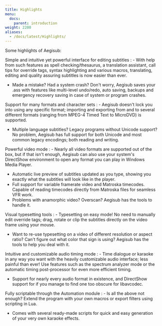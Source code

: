 ```yaml
---
title: Highlights
menu:
  docs:
    parent: introduction
weight: 2200
aliases:
  - /docs/latest/Highlights/
---
```


Some highlights of Aegisub:

Simple and intuitive yet powerful interface for editing subtitles
: - With help from such features as spell checking/thesaurus, a translation assistant, call tips for override tags, syntax highlighting and various macros, translating, editing and quality assuring subtitles is now easier than ever.
  - Made a mistake? Had a system crash? Don't worry, Aegisub saves your .ass with features like multi-level undo/redo, auto saving, backups and emergency recovery saving in case of system or program crashes.

Support for many formats and character sets
: - Aegisub doesn't lock you into using any specific format; importing and exporting from and to several different formats (ranging from MPEG-4 Timed Text to MicroDVD) is supported.
  - Multiple language subtitles? Legacy programs without Unicode support? No problem, Aegisub has full support for both Unicode and most common legacy encodings; both reading and writing.

Powerful video mode
: - Nearly all video formats are supported out of the box, but if that isn't enough, Aegisub can also use your system's DirectShow environment to open any format you can play in Windows Media Player.
  - Automatic live preview of subtitles updated as you type, showing you exactly what the subtitles will look like in the player.
  - Full support for variable framerate video and Matroska timecodes. Capable of reading timecodes directly from Matroska files for seamless VFR work.
  - Problems with anamorphic video? Overscan? Aegisub has the tools to handle it.

Visual typesetting tools
: - Typesetting on easy mode! No need to manually edit override tags; drag, rotate or clip the subtitles directly on the video frame using your mouse.
  - Want to re-use typesetting on a video of different resolution or aspect ratio? Can't figure out what color that sign is using? Aegisub has the tools to help you deal with it.

Intuitive and customizable audio timing mode
: - Time dialogue or karaoke in any way you want with the heavily customizable audio interface; less painful than ever! Use features such as the spectrum analyzer mode or the automatic timing post-processor for even more efficient timing.
  - Support for nearly every audio format in existence, and DirectShow support for if you manage to find one too obscure for libavcodec.

Fully scriptable through the Automation module
: - Is all the above not enough? Extend the program with your own macros or export filters using scripting in Lua.
  - Comes with several ready-made scripts for quick and easy generation of your very own karaoke effects.
